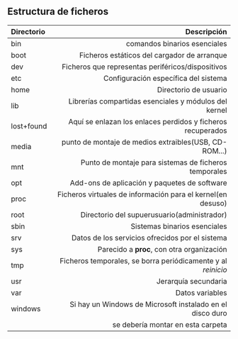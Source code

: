 ## Estructura de ficheros



|		Directorio	|												Descripción														 |
|:--------------|-------------------------------------------------------------:|  
|bin  					| comandos binarios esenciales																 |  
|boot  					|	Ficheros estáticos del cargador de arranque									 |  
|dev  					|	Ficheros que representas periféricos/dispositivos						 |  
|etc  					|	Configuración específica del sistema												 |  
|home  					|	Directorio de usuario																 				 |  
|lib  					|	Librerías compartidas esenciales y módulos del kernel				 |  
|lost+found			|	Aquí se enlazan los enlaces perdidos y ficheros recuperados	 |  
|media  				|	punto de montaje de medios extraibles(USB, CD-ROM...)				 |  
|mnt  					|	Punto de montaje para sistemas de ficheros temporales				 |  
|opt  					|	Add-ons de aplicación y paquetes de software								 |  
|proc  					|	Ficheros virtuales de información para el kernel(en desuso)	 |  
|root  					|	Directorio del supuerusuario(administrador)									 |  
|sbin  					|	Sistemas binarios esenciales																 |  
|srv  					|	Datos de los servicios ofrecidos por el sistema							 |  
|sys  					|	Parecido a __proc__, con otra organización									 |  
|tmp  					|	Ficheros temporales, se borra periódicamente y al _reinicio_ |  
|usr  					|	Jerarquía secundaria																				 |  
|var  					|	Datos variables																							 |  
|windows  			|	Si hay un Windows de Microsoft instalado en el disco duro	 	 |
|								| se debería montar en esta carpeta	 |  

